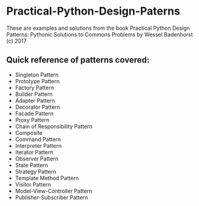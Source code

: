 # Practical-Python-Design-Paterns

These are examples and solutions from the book Practical Python Design Patterns: Pythonic Solutions to Commons Problems by Wessel Badenhorst (c) 2017

## Quick reference of patterns covered:

- Singleton Pattern
- Prototype Pattern
- Factory Pattern
- Builder Pattern
- Adapter Pattern
- Decorator Pattern
- Facade Pattern
- Proxy Pattern
- Chain of Responsibility Pattern
- Composite
- Command Pattern
- Interpreter Pattern
- Iterator Pattern
- Observer Pattern
- State Pattern
- Strategy Pattern
- Template Method Pattern
- Visitor Pattern
- Model-View-Controller Pattern
- Publisher-Subscriber Pattern